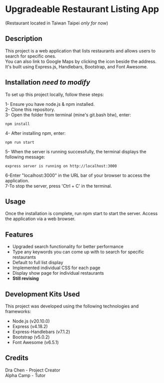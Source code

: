 # Upgradeable Restaurant Listing App 
(Restaurant located in Taiwan Taipei _only for now_)  

## Description
This project is a web application that lists restaurants and allows users to search for specific ones.  
You can also link to Google Maps by clicking the icon beside the address.  
It's built using Express.js, Handlebars, Bootstrap, and Font Awesome.  

## Installation _need to modify_
To set up this project locally, follow these steps:  
  
1- Ensure you have node.js & npm installed.   
2- Clone this repository.  
3- Open the folder from terminal (mine's git.bash btw), enter:
```
npm install
```
4- After installing npm, enter: 
```
npm run start 
```
5- When the server is running successfully, the terminal displays the following message:
```
express server is running on http://localhost:3000
```
6-Enter "localhost:3000" in the URL bar of your browser to access the application.  
7-To stop the server, press 'Ctrl + C' in the terminal.  

## Usage
Once the installation is complete, run npm start to start the server. Access the application via a web browser.  

## Features
- Upgraded search functionality for better performance
- Type any keywords you can come up with to search for specific restaurants
- Default to full list display  
- Implemented individual CSS for each page  
- Display show page for individual restaurants
- **Still revising**  

## Development Kits Used
This project was developed using the following technologies and frameworks:  

- Node.js (v20.10.0)
- Express (v4.18.2)
- Express-Handlebars (v7.1.2)
- Bootstrap (v5.0.2)
- Font Awesome (v6.5.1)  

## Credits
Dra Chen - Project Creator  
Alpha Camp - Tutor  
